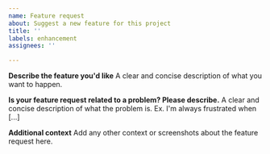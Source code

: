 ```yaml
---
name: Feature request
about: Suggest a new feature for this project
title: ''
labels: enhancement
assignees: ''

---
```


**Describe the feature you'd like**
A clear and concise description of what you want to happen.

**Is your feature request related to a problem? Please describe.**
A clear and concise description of what the problem is. Ex. I'm always frustrated when [...]

**Additional context**
Add any other context or screenshots about the feature request here.
